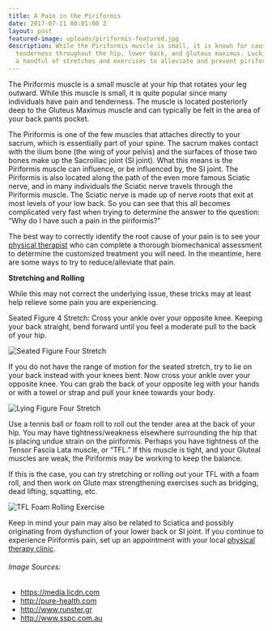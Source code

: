 ```yaml
---
title: A Pain in the Piriformis
date: 2017-07-11 00:01:00 Z
layout: post
featured-image: uploads/piriformis-featured.jpg
description: While the Piriformis muscle is small, it is known for causing pain and
  tenderness throughout the hip, lower back, and gluteus maximus. Luckily there are
  a handful of stretches and exercises to alleviate and prevent piriformis issues.
---
```


The Piriformis muscle is a small muscle at your hip that rotates your leg outward. While this muscle is small, it is quite popular since many individuals have pain and tenderness. The muscle is located posteriorly deep to the Gluteus Maximus muscle and can typically be felt in the area of your back pants pocket.

The Piriformis is one of the few muscles that attaches directly to your sacrum, which is essentially part of your spine. The sacrum makes contact with the ilium bone (the wing of your pelvis) and the surfaces of those two bones make up the Sacroiliac joint (SI joint). What this means is the Piriformis muscle can influence, or be influenced by, the SI joint. The Piriformis is also located along the path of the even more famous Sciatic nerve, and in many individuals the Sciatic nerve travels through the Piriformis muscle. The Sciatic nerve is made up of nerve roots that exit at most levels of your low back. So you can see that this all becomes complicated very fast when trying to determine the answer to the question: “Why do I have such a pain in the piriformis?”

The best way to correctly identify the root cause of your pain is to see your [physical therapist](/) who can complete a thorough biomechanical assessment to determine the customized treatment you will need. In the meantime, here are some ways to try to reduce/alleviate that pain.

**Stretching and Rolling**

While this may not correct the underlying issue, these tricks may at least help relieve some pain you are experiencing.

Seated Figure 4 Stretch: Cross your ankle over your opposite knee. Keeping your back straight, bend forward until you feel a moderate pull to the back of your hip.

![Seated Figure Four Stretch](http://pure-health.com/wp-content/uploads/2016/03/piriformis-stretch1-.jpg)

If you do not have the range of motion for the seated stretch, try to lie on your back instead with your knees bent. Now cross your ankle over your opposite knee. You can grab the back of your opposite leg with your hands or with a towel or strap and pull your knee towards your body.

![Lying Figure Four Stretch](http://www.runster.gr/wp-content/uploads/2016/11/htng.jpeg)

Use a tennis ball or foam roll to roll out the tender area at the back of your hip. You may have tightness/weakness elsewhere surrounding the hip that is placing undue strain on the piriformis. Perhaps you have tightness of the Tensor Fascia Lata muscle, or “TFL.” If this muscle is tight, and your Gluteal muscles are weak, the Piriformis may be working to keep the balance.

If this is the case, you can try stretching or rolling out your TFL with a foam roll, and then work on Glute max strengthening exercises such as bridging, dead lifting, squatting, etc.

![TFL Foam Rolling Exercise](http://www.sspc.com.au/wp-content/uploads/2016/08/itbrOLLING.jpg)

Keep in mind your pain may also be related to Sciatica and possibly originating from dysfunction of your lower back or SI joint. If you continue to experience Piriformis pain, set up an appointment with your local [physical therapy clinic](/).

###### Image Sources:
- https://media.licdn.com
- http://pure-health.com
- http://www.runster.gr
- http://www.sspc.com.au
